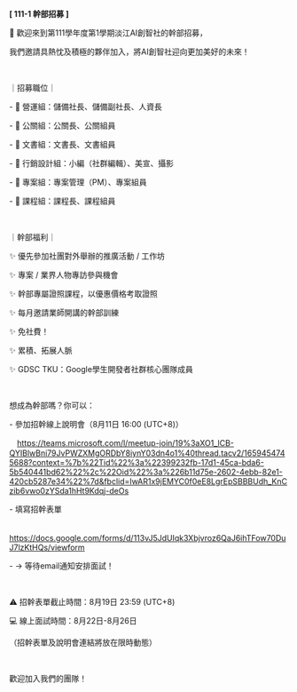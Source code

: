 **[ 111-1 幹部招募 ]**

🎉 歡迎來到第111學年度第1學期淡江AI創智社的幹部招募，

我們邀請具熱忱及積極的夥伴加入，將AI創智社迎向更加美好的未來！

&nbsp;

｜招募職位｜

\- 🔋 營運組：儲備社長、儲備副社長、人資長

\- 🤝 公關組：公關長、公關組員

\- 📝 文書組：文書長、文書組員

\- 🎨 行銷設計組：小編（社群編輯）、美宣、攝影

\- 📅 專案組：專案管理（PM）、專案組員

\- 📖 課程組：課程長、課程組員

&nbsp;

｜幹部福利｜

✨ 優先參加社團對外舉辦的推廣活動 / 工作坊

✨ 專案 / 業界人物專訪參與機會

✨ 幹部專屬證照課程，以優惠價格考取證照

✨ 每月邀請業師開講的幹部訓練

✨ 免社費！

✨ 累積、拓展人脈

✨ GDSC TKU：Google學生開發者社群核心團隊成員

&nbsp;

想成為幹部嗎？你可以：

\- 參加招幹線上說明會（8月11日 16:00 (UTC+8)）

　https://teams.microsoft.com/l/meetup-join/19%3aXO1_lCB-QYIBlwBni79JvPWZXMgORDbY8iynY03dn4o1%40thread.tacv2/1659454745688?context=%7b%22Tid%22%3a%22399232fb-17d1-45ca-bda6-5b540441bd62%22%2c%22Oid%22%3a%226b11d75e-2602-4ebb-82e1-420cb5287e34%22%7d&fbclid=IwAR1x9jEMYC0f0eE8LgrEpSBBBUdh_KnCzib6vwo0zYSda1hHt9Kdqj-deOs

\- 填寫招幹表單

　https://docs.google.com/forms/d/113vJ5JdUIqk3Xbjvroz6QaJ6ihTFow70DuJ7lzKtHQs/viewform

\- → 等待email通知安排面試！

&nbsp;

⚠️ 招幹表單截止時間：8月19日 23:59 (UTC+8)

💻 線上面試時間：8月22日-8月26日

（招幹表單及說明會連結將放在限時動態）

&nbsp;

歡迎加入我們的團隊！
